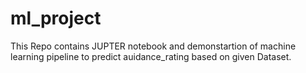 # ml_project
This Repo contains JUPTER notebook and demonstartion of machine learning pipeline to predict auidance_rating based on given Dataset.
